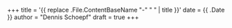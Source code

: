 +++
title = '{{ replace .File.ContentBaseName "-" " " | title }}'
date = {{ .Date }}
author = "Dennis Schoepf"
draft = true
+++
